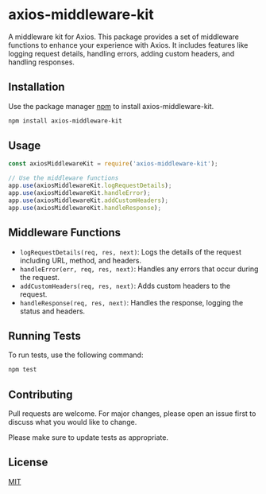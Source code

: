 # axios-middleware-kit

A middleware kit for Axios. This package provides a set of middleware functions to enhance your experience with Axios. It includes features like logging request details, handling errors, adding custom headers, and handling responses.

## Installation

Use the package manager [npm](https://www.npmjs.com/) to install axios-middleware-kit.

```bash
npm install axios-middleware-kit
```

## Usage

```javascript
const axiosMiddlewareKit = require('axios-middleware-kit');

// Use the middleware functions
app.use(axiosMiddlewareKit.logRequestDetails);
app.use(axiosMiddlewareKit.handleError);
app.use(axiosMiddlewareKit.addCustomHeaders);
app.use(axiosMiddlewareKit.handleResponse);
```

## Middleware Functions

- `logRequestDetails(req, res, next)`: Logs the details of the request including URL, method, and headers.
- `handleError(err, req, res, next)`: Handles any errors that occur during the request.
- `addCustomHeaders(req, res, next)`: Adds custom headers to the request.
- `handleResponse(req, res, next)`: Handles the response, logging the status and headers.

## Running Tests

To run tests, use the following command:

```bash
npm test
```

## Contributing

Pull requests are welcome. For major changes, please open an issue first to discuss what you would like to change.

Please make sure to update tests as appropriate.

## License

[MIT](https://choosealicense.com/licenses/mit/)
